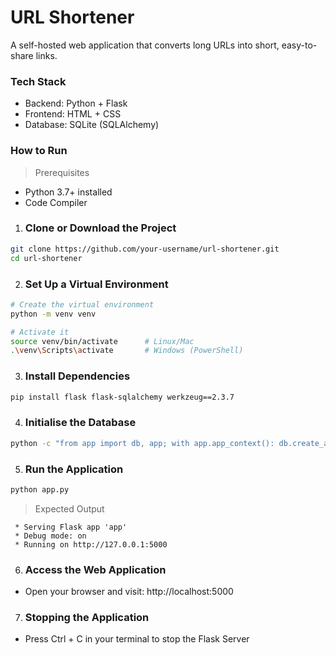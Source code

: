 # URL Shortener

A self-hosted web application that converts long URLs into short, easy-to-share links.

### Tech Stack
- Backend: Python + Flask
- Frontend: HTML + CSS
- Database: SQLite (SQLAlchemy)

### How to Run
> Prerequisites
- Python 3.7+ installed
- Code Compiler

1. ### Clone or Download the Project

```bash
git clone https://github.com/your-username/url-shortener.git
cd url-shortener
```

2. ### Set Up a Virtual Environment 
```bash
# Create the virtual environment
python -m venv venv

# Activate it
source venv/bin/activate      # Linux/Mac
.\venv\Scripts\activate       # Windows (PowerShell)
```

3. ### Install Dependencies
```bash
pip install flask flask-sqlalchemy werkzeug==2.3.7
```

4. ### Initialise the Database
```bash
python -c "from app import db, app; with app.app_context(): db.create_all()"
```

5. ### Run the Application
```bash
python app.py
```
> Expected Output
``` 
 * Serving Flask app 'app'
 * Debug mode: on
 * Running on http://127.0.0.1:5000 
 ```

6. ### Access the Web Application
- Open your browser and visit: http://localhost:5000

7. ### Stopping the Application
- Press Ctrl + C in your terminal to stop the Flask Server